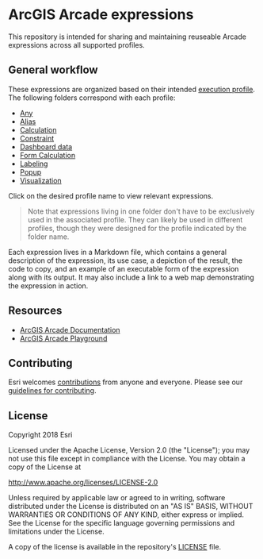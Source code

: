 # ArcGIS Arcade expressions

This repository is intended for sharing and maintaining reuseable Arcade expressions across all supported profiles.

## General workflow

These expressions are organized based on their intended [execution profile](https://developers.arcgis.com/arcade/guide/profiles/). The following folders correspond with each profile:

* [Any](./any)
* [Alias](./alias)
* [Calculation](./attribute_rule_calculation)
* [Constraint](./constraint)
* [Dashboard data](./dashboard_data)
* [Form Calculation](./form_calculation/)
* [Labeling](./labeling)
* [Popup](./popup)
* [Visualization](./visualization)

Click on the desired profile name to view relevant expressions.

> Note that expressions living in one folder don't have to be exclusively used in the associated profile. They can likely be used in different profiles, though they were designed for the profile indicated by the folder name.

Each expression lives in a Markdown file, which contains a general description of the expression, its use case, a depiction of the result, the code to copy, and an example of an executable form of the expression along with its output. It may also include a link to a web map demonstrating the expression in action.

## Resources

* [ArcGIS Arcade Documentation](https://developers.arcgis.com/arcade/guide/)
* [ArcGIS Arcade Playground](https://developers.arcgis.com/arcade/playground/)

## Contributing

Esri welcomes [contributions](https://github.com/esri/contributing) from anyone and everyone. Please see our [guidelines for contributing](https://github.com/esri/contributing).

## License

Copyright 2018 Esri

Licensed under the Apache License, Version 2.0 (the "License");
you may not use this file except in compliance with the License.
You may obtain a copy of the License at

   http://www.apache.org/licenses/LICENSE-2.0

Unless required by applicable law or agreed to in writing, software
distributed under the License is distributed on an "AS IS" BASIS,
WITHOUT WARRANTIES OR CONDITIONS OF ANY KIND, either express or implied.
See the License for the specific language governing permissions and
limitations under the License.

A copy of the license is available in the repository's [LICENSE](LICENSE) file.
